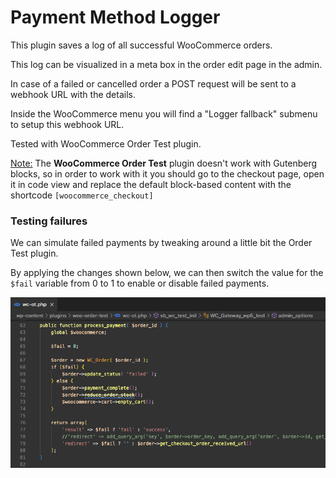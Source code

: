 # Payment Method Logger

This plugin saves a log of all successful WooCommerce orders.

This log can be visualized in a meta box in the order edit page in the admin.

In case of a failed or cancelled order a POST request will be sent to a webhook URL with the details.

Inside the WooCommerce menu you will find a "Logger fallback" submenu to setup this webhook URL.

Tested with WooCommerce Order Test plugin.

<u>Note:</u> The **WooCommerce Order Test** plugin doesn't work with Gutenberg blocks, so in order to work with it you should go to the checkout page, open it in code view and replace the default block-based content with the shortcode ```[woocommerce_checkout]```

### Testing failures

We can simulate failed payments by tweaking around a little bit the Order Test plugin.

By applying the changes shown below, we can then switch the value for the  ```$fail``` variable from 0 to 1 to enable or disable failed payments.

![Simulate failed payments](./assets/img/simulate-failed-payments.png "Simulate failed payments")